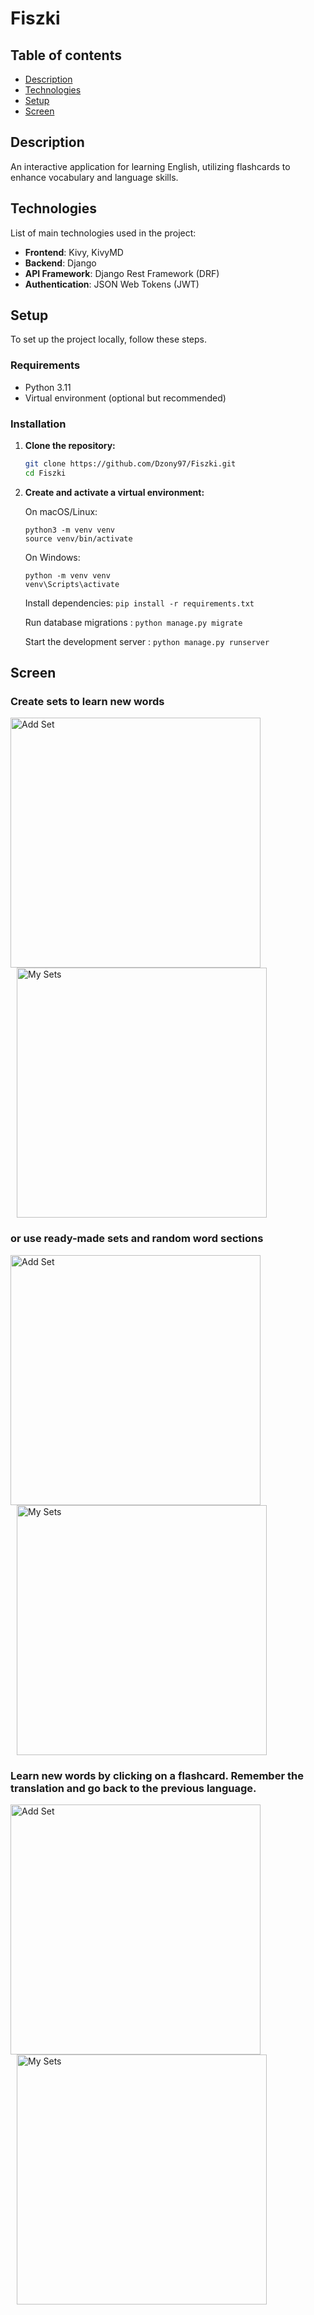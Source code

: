 # Fiszki

## Table of contents
* [Description](#description)
* [Technologies](#technologies)
* [Setup](#setup)
* [Screen](#screen)

## Description
An interactive application for learning English, utilizing flashcards to enhance vocabulary and language skills.

## Technologies
List of main technologies used in the project:

- **Frontend**: Kivy, KivyMD
- **Backend**: Django
- **API Framework**: Django Rest Framework (DRF)
- **Authentication**: JSON Web Tokens (JWT)

## Setup

To set up the project locally, follow these steps.

### Requirements

- Python 3.11
- Virtual environment (optional but recommended)

### Installation

1. **Clone the repository:**

   ```bash
   git clone https://github.com/Dzony97/Fiszki.git
   cd Fiszki
   
2. **Create and activate a virtual environment:**
    
    On macOS/Linux:
    
    ```
    python3 -m venv venv
    source venv/bin/activate
    ```

    On Windows:

    ```    
    python -m venv venv
    venv\Scripts\activate
    ```
    Install dependencies:
```pip install -r requirements.txt```

    Run database migrations :
```python manage.py migrate```

    Start the development server :
```python manage.py runserver```

   
## Screen 

### Create sets to learn new words

<p float="left">
  <img src="screen/add_set.png" alt="Add Set" width="400" style="margin-right: 10px;"/>
  <img src="screen/my_sets.png" alt="My Sets" width="400" style="margin-left: 10px;"/>
</p>

### or use ready-made sets and random word sections 

<p float="left">
  <img src="screen/ready_sets.png" alt="Add Set" width="400" style="margin-right: 10px;"/>
  <img src="screen/random_screen.png" alt="My Sets" width="400" style="margin-left: 10px;"/>
</p>

### Learn new words by clicking on a flashcard. Remember the translation and go back to the previous language.

<p float="left">
  <img src="screen/learn1.png" alt="Add Set" width="400" style="margin-right: 10px;"/>
  <img src="screen/learn2.png" alt="My Sets" width="400" style="margin-left: 10px;"/>
</p>